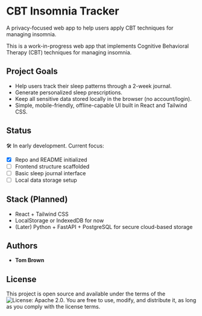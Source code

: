 # CBT Insomnia Tracker

A privacy-focused web app to help users apply CBT techniques for managing insomnia.

This is a work-in-progress web app that implements Cognitive Behavioral Therapy (CBT) techniques for managing insomnia.

## Project Goals

- Help users track their sleep patterns through a 2-week journal.
- Generate personalized sleep prescriptions.
- Keep all sensitive data stored locally in the browser (no account/login).
- Simple, mobile-friendly, offline-capable UI built in React and Tailwind CSS.

## Status

🛠️ In early development. Current focus:

- [x] Repo and README initialized
- [ ] Frontend structure scaffolded
- [ ] Basic sleep journal interface
- [ ] Local data storage setup

## Stack (Planned)

- React + Tailwind CSS
- LocalStorage or IndexedDB for now
- (Later) Python + FastAPI + PostgreSQL for secure cloud-based storage

## Authors

- **Tom Brown**

## License

This project is open source and available under the terms of the ![License: Apache 2.0](https://img.shields.io/badge/License-Apache_2.0-blue.svg). You are free to use, modify, and distribute it, as long as you comply with the license terms.
